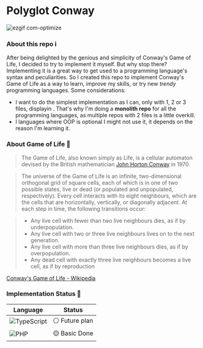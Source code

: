 # Polyglot Conway

![ezgif com-optimize](https://github.com/pedrogardim/polyglot-conway/assets/81443264/eda7ec6f-d4c6-4734-b280-a70c26877d23)

### About this repo ℹ️

After being delighted by the genious and simplicity of Conway's Game of Life, I decided to try to implement it myself. But why stop there? Implementing it is a great way to get used to a programming language's syntax and peculiarities.
So I created this repo to implement Conway's Game of Life as a way to learn, improve my skills, or try new _trendy_ programming languages. Some considerations:

- I want to do the simplest implementation as I can, only with 1, 2 or 3 files, displayin . That's why I'm doing a **monolith repo** for all the programming languages, as multiple repos with 2 files is a little overkill.
- I languages where OOP is optional I might not use it, it depends on the reason I'm learning it.

### About Game of Life 🦠

> The Game of Life, also known simply as Life, is a cellular automaton devised by the British mathematician [John Horton Conway](https://en.wikipedia.org/wiki/John_Horton_Conway) in 1970.

> The universe of the Game of Life is an infinite, two-dimensional orthogonal grid of square cells, each of which is in one of two possible states, live or dead (or populated and unpopulated, respectively). Every cell interacts with its eight neighbours, which are the cells that are horizontally, vertically, or diagonally adjacent. At each step in time, the following transitions occur:

> - Any live cell with fewer than two live neighbours dies, as if by underpopulation.
> - Any live cell with two or three live neighbours lives on to the next generation.
> - Any live cell with more than three live neighbours dies, as if by overpopulation.
> - Any dead cell with exactly three live neighbours becomes a live cell, as if by reproduction

[Conway's Game of Life - Wikipedia](https://en.wikipedia.org/wiki/Conway%27s_Game_of_Life)

### Implementation Status 🚦

| Language                                                                                                                            | Status          |
| ----------------------------------------------------------------------------------------------------------------------------------- | --------------- |
| <img src="https://img.shields.io/badge/TypeScript-007ACC.svg?logo=typescript&logoColor=white&style=for-the-badge" alt="TypeScript"> | ⚪️ Future plan |
| <img src="https://img.shields.io/badge/PHP-777BB4.svg?logo=php&logoColor=white&style=for-the-badge" alt="PHP">                      | 🟡 Basic Done   |

